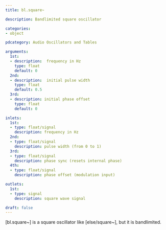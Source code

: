 ```yaml
---
title: bl.square~

description: Bandlimited square oscillator

categories:
- object

pdcategory: Audio Oscillators and Tables

arguments:
  1st:
  - description:  frequency in Hz
    type: float
    default: 0
  2nd:
  - description:  initial pulse width
    type: float
    default: 0.5
  3rd:
  - description: initial phase offset 
    type: float
    default: 0

inlets:
  1st:
  - type: float/signal
    description: frequency in Hz
  2nd:
  - type: float/signal
    description: pulse width (from 0 to 1)
  3rd:
  - type: float/signal
    description: phase sync (resets internal phase)
  4th:
  - type: float/signal
    description: phase offset (modulation input)

outlets:
  1st:
  - type: signal
    description: square wave signal

draft: false
---
```


[bl.square~] is a square oscillator like [else/square~], but it is bandlimited.
